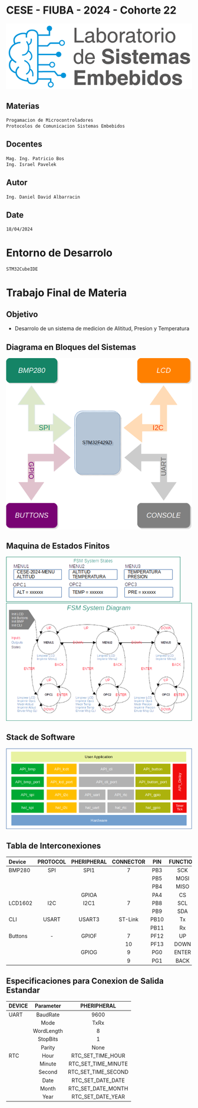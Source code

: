 # CESE - FIUBA - 2024 - Cohorte 22
![](/PdM_TF/Docs/Images/CESE.png)
## Materias
    Progamacion de Microcontroladores
    Protocolos de Comunicacion Sistemas Embebidos
## Docentes
    Mag. Ing. Patricio Bos
    Ing. Israel Pavelek
    
## Autor 
    Ing. Daniel David Albarracin
## Date
	18/04/2024

# Entorno de Desarrolo
	STM32CubeIDE

# Trabajo Final de Materia
## Objetivo
- Desarrolo de un sistema de medicion de Alititud, Presion y Temperatura

## Diagrama en Bloques del Sistemas
![](/PdM_TF/Docs/Images/Diagrama_Bloques.png)

## Maquina de Estados Finitos
![](/PdM_TF/Docs/Images/FSM_States.png)
![](/PdM_TF/Docs/Images/FSM.png)

## Stack de Software
![](/PdM_TF/Docs/Images/Software_Stack.png)

## Tabla de Interconexiones

| Device                | PROTOCOL      | PHERIPHERAL | CONNECTOR | PIN       | FUNCTION   |
| :---------------------| :-----------: | :---------: | :-------: | :-------: | :--------: |
| BMP280				| SPI		    | SPI1		  |	7		  | PB3		  | SCK		   |
|						|				|			  |			  | PB5		  |	MOSI	   |
|						|				|			  |			  | PB4		  |	MISO	   |
|						|				| GPIOA		  |			  | PA4		  | CS		   |
| LCD1602				| I2C			| I2C1		  |	7		  | PB8		  |	SCL		   |
|						|				|			  |			  | PB9		  |	SDA		   |	
| CLI					| USART			| USART3	  | ST-Link	  | PB10	  |	Tx		   |
|						|				|			  |			  | PB11	  |	Rx		   |
| Buttons				| -				| GPIOF		  |	7		  | PF12	  | UP 		   |
|						|				|			  |	10		  | PF13	  |	DOWN	   |
|						|				| GPIOG		  |	9		  | PG0		  |	ENTER	   |
|						|				|			  |	9		  | PG1		  |	BACK	   |  

## Especificaciones para Conexion de Salida Estandar

| DEVICE              | Parameter     | PHERIPHERAL 				 | 
| :-------------------| :-----------: | :--------------------------: | 
| UART				  | BaudRate	  | 9600						 |
|					  | Mode		  | TxRx	    				 |
|					  | WordLength    | 8		    				 |
|					  | StopBits      | 1           				 |
|                     | Parity        | None        				 |
| RTC                 | Hour          | RTC_SET_TIME_HOUR        	 |
|                     | Minute        | RTC_SET_TIME_MINUTE        	 |
|					  | Second		  | RTC_SET_TIME_SECOND			 |
|					  | Date		  | RTC_SET_DATE_DATE			 |
|					  | Month		  | RTC_SET_DATE_MONTH			 |
|					  | Year		  | RTC_SET_DATE_YEAR			 |

